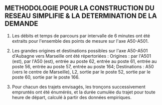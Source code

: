 METHODOLOGIE POUR LA CONSTRUCTION DU RESEAU SIMPLIFIE & LA DETERMINATION DE LA DEMANDE
--------------------------------------------------------------------------------------

1. Les débits et temps de parcours par intervalle de 6 minutes ont été extraits pour l'ensemble des points de mesure sur l'axe A50-A501.

2. Les grandes origines et destinations possibles sur l'axe A50-A501 d'Aubagne vers Marseille	ont été répertoriées : 
Origines : par l'A501 (est), par l'A50 (est), entrée au poste 62, entrée au poste 61, entrée au poste 56, entrée au poste 57, entrée au poste 164;
Destinations : A50 (vers le centre de Marseille), L2, sortie par le poste 52, sortie par le poste 60, sortie par le poste 166.

3. Pour chacun des trajets envisagés, les tronçons successivement empruntés ont été énumérés, et la durée cumulée du trajet pour toute heure de départ, calculé à partir des données empiriques.
